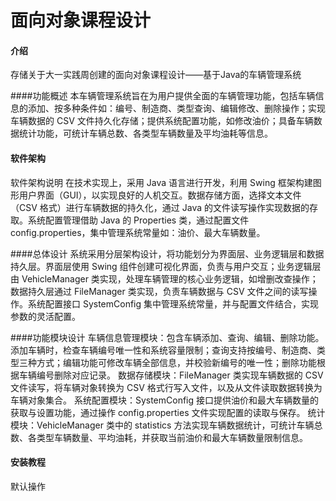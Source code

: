 # 面向对象课程设计

#### 介绍
存储关于大一实践周创建的面向对象课程设计——基于Java的车辆管理系统


####功能概述
本车辆管理系统旨在为用户提供全面的车辆管理功能，包括车辆信息的添加、按多种条件如：编号、制造商、类型查询、编辑修改、删除操作；实现车辆数据的 CSV 文件持久化存储；提供系统配置功能，如修改油价；具备车辆数据统计功能，可统计车辆总数、各类型车辆数量及平均油耗等信息。


#### 软件架构
软件架构说明
在技术实现上，采用 Java 语言进行开发，利用 Swing 框架构建图形用户界面（GUI），以实现良好的人机交互。数据存储方面，选择文本文件（CSV 格式）进行车辆数据的持久化，通过 Java 的文件读写操作实现数据的存取。系统配置管理借助 Java 的 Properties 类，通过配置文件config.properties，集中管理系统常量如：油价、最大车辆数量。


####总体设计
系统采用分层架构设计，将功能划分为界面层、业务逻辑层和数据持久层。界面层使用 Swing 组件创建可视化界面，负责与用户交互；业务逻辑层由 VehicleManager 类实现，处理车辆管理的核心业务逻辑，如增删改查操作；数据持久层通过 FileManager 类实现，负责车辆数据与 CSV 文件之间的读写操作。系统配置接口 SystemConfig 集中管理系统常量，并与配置文件结合，实现参数的灵活配置。


####功能模块设计
车辆信息管理模块：包含车辆添加、查询、编辑、删除功能。添加车辆时，检查车辆编号唯一性和系统容量限制；查询支持按编号、制造商、类型三种方式；编辑功能可修改车辆全部信息，并校验新编号的唯一性；删除功能根据车辆编号删除对应记录。
数据存储模块：FileManager 类实现车辆数据的 CSV 文件读写，将车辆对象转换为 CSV 格式行写入文件，以及从文件读取数据转换为车辆对象集合。
系统配置模块：SystemConfig 接口提供油价和最大车辆数量的获取与设置功能，通过操作 config.properties 文件实现配置的读取与保存。
统计模块：VehicleManager 类中的 statistics 方法实现车辆数据统计，可统计车辆总数、各类型车辆数量、平均油耗，并获取当前油价和最大车辆数量限制信息。


#### 安装教程

默认操作



